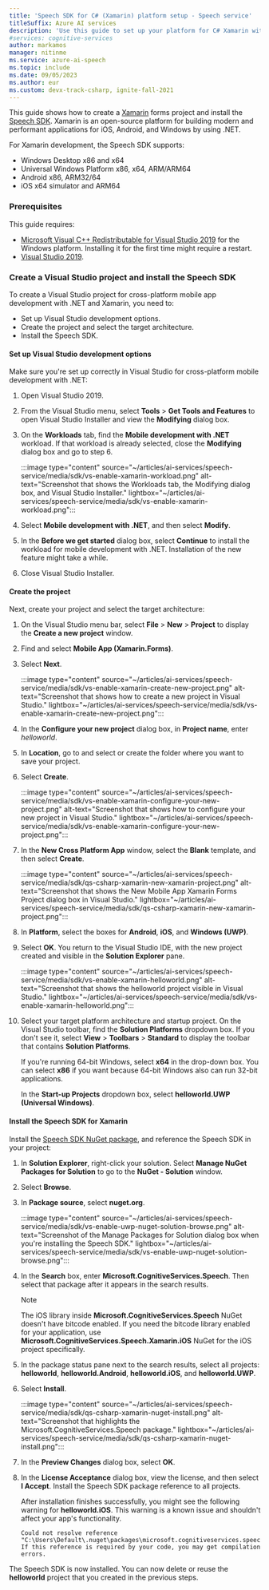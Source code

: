 ```yaml
---
title: 'Speech SDK for C# (Xamarin) platform setup - Speech service'
titleSuffix: Azure AI services
description: 'Use this guide to set up your platform for C# Xamarin with the Speech SDK.'
#services: cognitive-services
author: markamos
manager: nitinme
ms.service: azure-ai-speech
ms.topic: include
ms.date: 09/05/2023
ms.author: eur
ms.custom: devx-track-csharp, ignite-fall-2021
---
```


This guide shows how to create a [Xamarin](/xamarin/get-started/what-is-xamarin) forms project and install the [Speech SDK](~/articles/ai-services/speech-service/speech-sdk.md). Xamarin is an open-source platform for building modern and performant applications for iOS, Android, and Windows by using .NET.

For Xamarin development, the Speech SDK supports:

- Windows Desktop x86 and x64
- Universal Windows Platform x86, x64, ARM/ARM64
- Android x86, ARM32/64
- iOS x64 simulator and ARM64

### Prerequisites

This guide requires:

- [Microsoft Visual C++ Redistributable for Visual Studio 2019](https://support.microsoft.com/topic/the-latest-supported-visual-c-downloads-2647da03-1eea-4433-9aff-95f26a218cc0) for the Windows platform. Installing it for the first time might require a restart.
- [Visual Studio 2019](https://visualstudio.microsoft.com/downloads/).

### Create a Visual Studio project and install the Speech SDK

To create a Visual Studio project for cross-platform mobile app development with .NET and Xamarin, you need to:

- Set up Visual Studio development options.
- Create the project and select the target architecture.
- Install the Speech SDK.

#### Set up Visual Studio development options

Make sure you're set up correctly in Visual Studio for cross-platform mobile development with .NET:

1. Open Visual Studio 2019.

1. From the Visual Studio menu, select **Tools** > **Get Tools and Features** to open Visual Studio Installer and view the **Modifying** dialog box.

1. On the **Workloads** tab, find the **Mobile development with .NET** workload. If that workload is already selected, close the **Modifying** dialog box and go to step 6.

   :::image type="content" source="~/articles/ai-services/speech-service/media/sdk/vs-enable-xamarin-workload.png" alt-text="Screenshot that shows the Workloads tab, the Modifying dialog box, and Visual Studio Installer." lightbox="~/articles/ai-services/speech-service/media/sdk/vs-enable-xamarin-workload.png":::

1. Select **Mobile development with .NET**, and then select **Modify**.

1. In the **Before we get started** dialog box, select **Continue** to install the workload for mobile development with .NET. Installation of the new feature might take a while.

1. Close Visual Studio Installer.

#### Create the project

Next, create your project and select the target architecture:

1. On the Visual Studio menu bar, select **File** > **New** > **Project** to display the **Create a new project** window.

1. Find and select **Mobile App (Xamarin.Forms)**.

1. Select **Next**.

   :::image type="content" source="~/articles/ai-services/speech-service/media/sdk/vs-enable-xamarin-create-new-project.png" alt-text="Screenshot that shows how to create a new project in Visual Studio." lightbox="~/articles/ai-services/speech-service/media/sdk/vs-enable-xamarin-create-new-project.png":::

1. In the **Configure your new project** dialog box, in **Project name**, enter *helloworld*.

1. In **Location**, go to and select or create the folder where you want to save your project.

1. Select **Create**.

   :::image type="content" source="~/articles/ai-services/speech-service/media/sdk/vs-enable-xamarin-configure-your-new-project.png" alt-text="Screenshot that shows how to configure your new project in Visual Studio." lightbox="~/articles/ai-services/speech-service/media/sdk/vs-enable-xamarin-configure-your-new-project.png":::

1. In the **New Cross Platform App** window, select the **Blank** template, and then select **Create**.

   :::image type="content" source="~/articles/ai-services/speech-service/media/sdk/qs-csharp-xamarin-new-xamarin-project.png" alt-text="Screenshot that shows the New Mobile App Xamarin Forms Project dialog box in Visual Studio." lightbox="~/articles/ai-services/speech-service/media/sdk/qs-csharp-xamarin-new-xamarin-project.png":::

1. In **Platform**, select the boxes for **Android**, **iOS**, and **Windows (UWP)**.

1. Select **OK**. You return to the Visual Studio IDE, with the new project created and visible in the **Solution Explorer** pane.

   :::image type="content" source="~/articles/ai-services/speech-service/media/sdk/vs-enable-xamarin-helloworld.png" alt-text="Screenshot that shows the helloworld project visible in Visual Studio." lightbox="~/articles/ai-services/speech-service/media/sdk/vs-enable-xamarin-helloworld.png":::

1. Select your target platform architecture and startup project. On the Visual Studio toolbar, find the **Solution Platforms** dropdown box. If you don't see it, select **View** > **Toolbars** > **Standard** to display the toolbar that contains **Solution Platforms**.

   If you're running 64-bit Windows, select **x64** in the drop-down box. You can select **x86** if you want because 64-bit Windows also can run 32-bit applications.

   In the **Start-up Projects** dropdown box, select **helloworld.UWP (Universal Windows)**.

#### Install the Speech SDK for Xamarin

Install the [Speech SDK NuGet package](https://aka.ms/csspeech/nuget), and reference the Speech SDK in your project:

1. In **Solution Explorer**, right-click your solution. Select **Manage NuGet Packages for Solution** to go to the **NuGet - Solution** window.

1. Select **Browse**.

1. In **Package source**, select **nuget.org**.

   :::image type="content" source="~/articles/ai-services/speech-service/media/sdk/vs-enable-uwp-nuget-solution-browse.png" alt-text="Screenshot of the Manage Packages for Solution dialog box when you're installing the Speech SDK." lightbox="~/articles/ai-services/speech-service/media/sdk/vs-enable-uwp-nuget-solution-browse.png":::

1. In the **Search** box, enter **Microsoft.CognitiveServices.Speech**. Then select that package after it appears in the search results.

   > [!NOTE]
   > The iOS library inside **Microsoft.CognitiveServices.Speech** NuGet doesn't have bitcode enabled. If you need the bitcode library enabled for your application, use **Microsoft.CognitiveServices.Speech.Xamarin.iOS** NuGet for the iOS project specifically.

1. In the package status pane next to the search results, select all projects: **helloworld**, **helloworld.Android**, **helloworld.iOS**, and **helloworld.UWP**.

1. Select **Install**.

   :::image type="content" source="~/articles/ai-services/speech-service/media/sdk/qs-csharp-xamarin-nuget-install.png" alt-text="Screenshot that highlights the Microsoft.CognitiveServices.Speech package." lightbox="~/articles/ai-services/speech-service/media/sdk/qs-csharp-xamarin-nuget-install.png":::

1. In the **Preview Changes** dialog box, select **OK**.

1. In the **License Acceptance** dialog box, view the license, and then select **I Accept**. Install the Speech SDK package reference to all projects.

   After installation finishes successfully, you might see the following warning for **helloworld.iOS**. This warning is a known issue and shouldn't affect your app's functionality.

   ```output
   Could not resolve reference "C:\Users\Default\.nuget\packages\microsoft.cognitiveservices.speech\1.7.0\build\Xamarin.iOS\libMicrosoft.CognitiveServices.Speech.core.a". If this reference is required by your code, you may get compilation errors.
   ```

The Speech SDK is now installed. You can now delete or reuse the **helloworld** project that you created in the previous steps.
